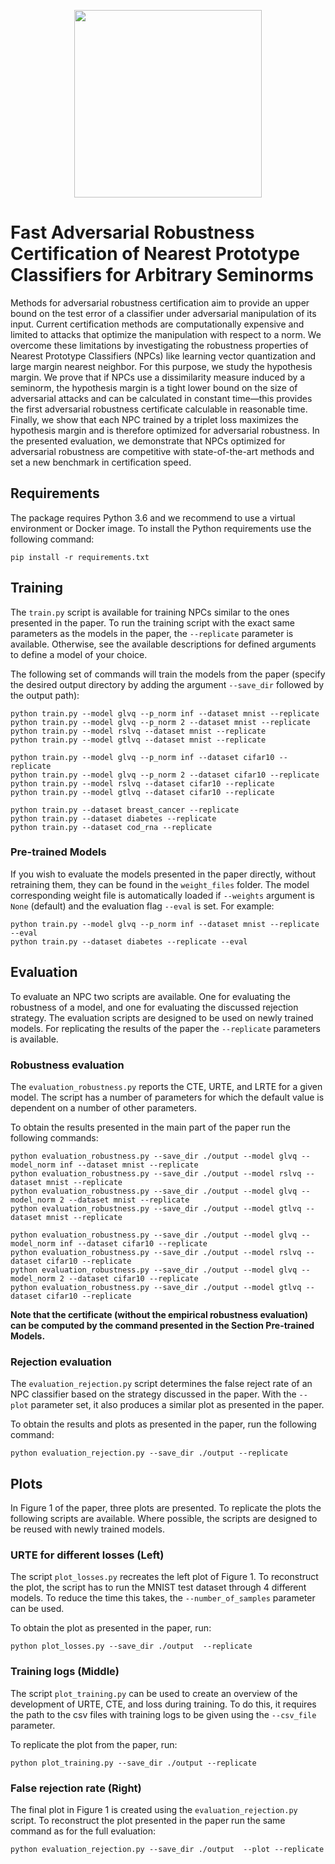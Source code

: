 <p align="center">
<img width="300" height="300" src="https://github.com/saralajew/robust_NPCs/blob/master/thumbnail.png">
</p>

# Fast Adversarial Robustness Certification of Nearest Prototype Classifiers for Arbitrary Seminorms
Methods for adversarial robustness certification aim to provide an upper bound 
on the test error of a classifier under adversarial manipulation of its input. 
Current certification methods are computationally expensive and limited to 
attacks that optimize the manipulation with respect to a norm. We overcome 
these limitations by investigating the robustness properties of Nearest 
Prototype Classifiers (NPCs) like learning vector quantization and large 
margin nearest neighbor. For this purpose, we study the hypothesis margin. We 
prove that if NPCs use a dissimilarity measure induced by a seminorm, the 
hypothesis margin is a tight lower bound on the size of adversarial attacks 
and can be calculated in constant time—this provides the first adversarial 
robustness certificate calculable in reasonable time. Finally, we show that 
each NPC trained by a triplet loss maximizes the hypothesis margin and is 
therefore optimized for adversarial robustness. In the presented evaluation, 
we demonstrate that NPCs optimized for adversarial robustness are competitive 
with state-of-the-art methods and set a new benchmark in certification speed.

## Requirements

The package requires Python 3.6 and we recommend to use a virtual 
environment or Docker image. To install the Python requirements use the 
following command:

```setup
pip install -r requirements.txt
```

## Training

The `train.py` script is available for training NPCs similar to the ones 
presented in the paper. To run the training script with the exact same 
parameters as the models in the paper, the `--replicate` parameter is 
available. Otherwise, see the available descriptions for defined arguments 
to define a model of your choice.

The following set of commands will train the models from the paper (specify 
the desired output directory by adding the argument `--save_dir` followed by
the output path):


```train
python train.py --model glvq --p_norm inf --dataset mnist --replicate
python train.py --model glvq --p_norm 2 --dataset mnist --replicate
python train.py --model rslvq --dataset mnist --replicate
python train.py --model gtlvq --dataset mnist --replicate

python train.py --model glvq --p_norm inf --dataset cifar10 --replicate
python train.py --model glvq --p_norm 2 --dataset cifar10 --replicate
python train.py --model rslvq --dataset cifar10 --replicate
python train.py --model gtlvq --dataset cifar10 --replicate

python train.py --dataset breast_cancer --replicate
python train.py --dataset diabetes --replicate
python train.py --dataset cod_rna --replicate
```

### Pre-trained Models

If you wish to evaluate the models presented in the paper directly, without 
retraining them, they can be found in the `weight_files` folder. The model 
corresponding weight file is automatically loaded if `--weights` argument 
is `None` (default) and the evaluation flag `--eval` is set. For example:
 ```
 python train.py --model glvq --p_norm inf --dataset mnist --replicate --eval
 python train.py --dataset diabetes --replicate --eval
 ```
 

## Evaluation
To evaluate an NPC two scripts are available. One for evaluating the 
robustness of a model, and one for evaluating the discussed rejection 
strategy. The evaluation scripts are designed to be used on newly 
trained models. For replicating the results of the paper the `--replicate` 
parameters is available.

### Robustness evaluation
The `evaluation_robustness.py` reports the CTE, URTE, and LRTE for a given 
model. The script has a number of parameters for which the default value is 
dependent on a number of other parameters.

To obtain the results presented in the main part of the paper run the 
following commands:

```eval
python evaluation_robustness.py --save_dir ./output --model glvq --model_norm inf --dataset mnist --replicate
python evaluation_robustness.py --save_dir ./output --model rslvq --dataset mnist --replicate
python evaluation_robustness.py --save_dir ./output --model glvq --model_norm 2 --dataset mnist --replicate
python evaluation_robustness.py --save_dir ./output --model gtlvq --dataset mnist --replicate

python evaluation_robustness.py --save_dir ./output --model glvq --model_norm inf --dataset cifar10 --replicate
python evaluation_robustness.py --save_dir ./output --model rslvq --dataset cifar10 --replicate
python evaluation_robustness.py --save_dir ./output --model glvq --model_norm 2 --dataset cifar10 --replicate
python evaluation_robustness.py --save_dir ./output --model gtlvq --dataset cifar10 --replicate
```

**Note that the certificate (without the empirical robustness evaluation) can 
be computed by the command presented in the Section Pre-trained Models.**

### Rejection evaluation
The `evaluation_rejection.py` script determines the false reject rate of an 
NPC classifier based on the strategy discussed in the paper. With the `--plot` 
parameter set, it also produces a similar plot as presented in the paper. 
 
To obtain the results and plots as presented in the paper, run the 
following command:
 
```reject
python evaluation_rejection.py --save_dir ./output --replicate
```

## Plots
In Figure 1 of the paper, three plots are presented. To replicate the plots 
the following scripts are available. Where possible, the scripts are designed 
to be reused with newly trained models. 

### URTE for different losses (Left)
The script `plot_losses.py` recreates the left plot of Figure 1. To reconstruct 
the 
plot, the script has to run the MNIST test dataset through 4 different models. 
To reduce the time this takes, the `--number_of_samples` parameter can be used.

To obtain the plot as presented in the paper, run: 

```losses
python plot_losses.py --save_dir ./output  --replicate
```

### Training logs (Middle)
The script `plot_training.py` can be used to create an overview of the 
development of URTE, CTE, and loss during training. To do this, it requires 
the path to the csv files with training logs to be given using the 
`--csv_file` parameter. 

To replicate the plot from the paper, run:

```training
python plot_training.py --save_dir ./output --replicate
```

### False rejection rate (Right)
The final plot in Figure 1 is created using the `evaluation_rejection.py` 
script. To reconstruct the plot presented in the paper run the same command 
as for the full evaluation: 

```reject_plot
python evaluation_rejection.py --save_dir ./output  --plot --replicate
```
